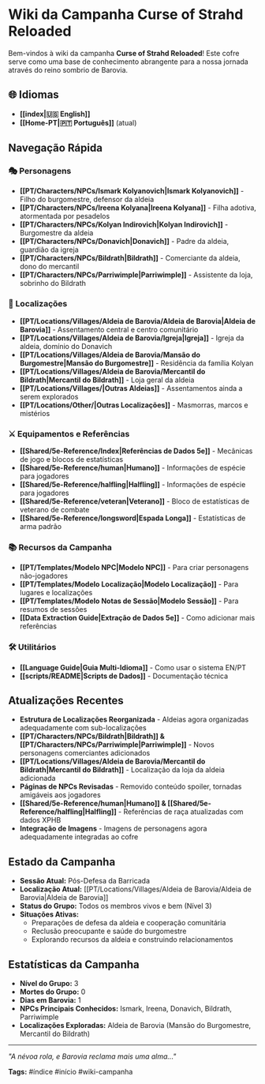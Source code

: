 # Wiki da Campanha Curse of Strahd Reloaded

Bem-vindos à wiki da campanha **Curse of Strahd Reloaded**! Este cofre serve como uma base de conhecimento abrangente para a nossa jornada através do reino sombrio de Barovia.

## 🌐 Idiomas
- **[[index|🇺🇸 English]]** 
- **[[Home-PT|🇵🇹 Português]]** (atual)

## Navegação Rápida

### 🎭 Personagens
- **[[PT/Characters/NPCs/Ismark Kolyanovich|Ismark Kolyanovich]]** - Filho do burgomestre, defensor da aldeia
- **[[PT/Characters/NPCs/Ireena Kolyana|Ireena Kolyana]]** - Filha adotiva, atormentada por pesadelos
- **[[PT/Characters/NPCs/Kolyan Indirovich|Kolyan Indirovich]]** - Burgomestre da aldeia
- **[[PT/Characters/NPCs/Donavich|Donavich]]** - Padre da aldeia, guardião da igreja
- **[[PT/Characters/NPCs/Bildrath|Bildrath]]** - Comerciante da aldeia, dono do mercantil
- **[[PT/Characters/NPCs/Parriwimple|Parriwimple]]** - Assistente da loja, sobrinho do Bildrath

### 🏰 Localizações
- **[[PT/Locations/Villages/Aldeia de Barovia/Aldeia de Barovia|Aldeia de Barovia]]** - Assentamento central e centro comunitário
- **[[PT/Locations/Villages/Aldeia de Barovia/Igreja|Igreja]]** - Igreja da aldeia, domínio do Donavich
- **[[PT/Locations/Villages/Aldeia de Barovia/Mansão do Burgomestre|Mansão do Burgomestre]]** - Residência da família Kolyan
- **[[PT/Locations/Villages/Aldeia de Barovia/Mercantil do Bildrath|Mercantil do Bildrath]]** - Loja geral da aldeia
- **[[PT/Locations/Villages/|Outras Aldeias]]** - Assentamentos ainda a serem explorados
- **[[PT/Locations/Other/|Outras Localizações]]** - Masmorras, marcos e mistérios

### ⚔️ Equipamentos e Referências
- **[[Shared/5e-Reference/Index|Referências de Dados 5e]]** - Mecânicas de jogo e blocos de estatísticas
- **[[Shared/5e-Reference/human|Humano]]** - Informações de espécie para jogadores
- **[[Shared/5e-Reference/halfling|Halfling]]** - Informações de espécie para jogadores
- **[[Shared/5e-Reference/veteran|Veterano]]** - Bloco de estatísticas de veterano de combate
- **[[Shared/5e-Reference/longsword|Espada Longa]]** - Estatísticas de arma padrão

### 📚 Recursos da Campanha
- **[[PT/Templates/Modelo NPC|Modelo NPC]]** - Para criar personagens não-jogadores
- **[[PT/Templates/Modelo Localização|Modelo Localização]]** - Para lugares e localizações
- **[[PT/Templates/Modelo Notas de Sessão|Modelo Sessão]]** - Para resumos de sessões
- **[[Data Extraction Guide|Extração de Dados 5e]]** - Como adicionar mais referências

### 🛠️ Utilitários
- **[[Language Guide|Guia Multi-Idioma]]** - Como usar o sistema EN/PT
- **[[scripts/README|Scripts de Dados]]** - Documentação técnica

## Atualizações Recentes
- **Estrutura de Localizações Reorganizada** - Aldeias agora organizadas adequadamente com sub-localizações
- **[[PT/Characters/NPCs/Bildrath|Bildrath]] & [[PT/Characters/NPCs/Parriwimple|Parriwimple]]** - Novos personagens comerciantes adicionados
- **[[PT/Locations/Villages/Aldeia de Barovia/Mercantil do Bildrath|Mercantil do Bildrath]]** - Localização da loja da aldeia adicionada
- **Páginas de NPCs Revisadas** - Removido conteúdo spoiler, tornadas amigáveis aos jogadores
- **[[Shared/5e-Reference/human|Humano]] & [[Shared/5e-Reference/halfling|Halfling]]** - Referências de raça atualizadas com dados XPHB
- **Integração de Imagens** - Imagens de personagens agora adequadamente integradas ao cofre

## Estado da Campanha
- **Sessão Atual:** Pós-Defesa da Barricada
- **Localização Atual:** [[PT/Locations/Villages/Aldeia de Barovia/Aldeia de Barovia|Aldeia de Barovia]]
- **Status do Grupo:** Todos os membros vivos e bem (Nível 3)
- **Situações Ativas:**
  - Preparações de defesa da aldeia e cooperação comunitária
  - Reclusão preocupante e saúde do burgomestre
  - Explorando recursos da aldeia e construindo relacionamentos

## Estatísticas da Campanha
- **Nível do Grupo:** 3
- **Mortes do Grupo:** 0
- **Dias em Barovia:** 1
- **NPCs Principais Conhecidos:** Ismark, Ireena, Donavich, Bildrath, Parriwimple
- **Localizações Exploradas:** Aldeia de Barovia (Mansão do Burgomestre, Mercantil do Bildrath) 


---
*"A névoa rola, e Barovia reclama mais uma alma..."*

**Tags:** #índice #início #wiki-campanha